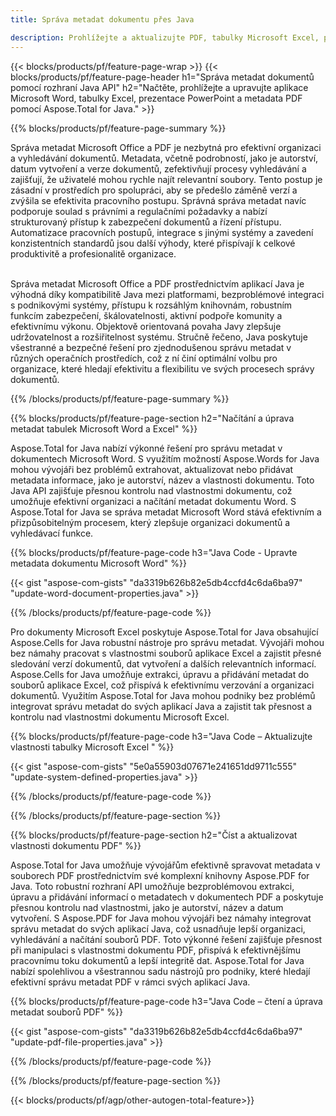 ```yaml
---
title: Správa metadat dokumentu přes Java 

description: Prohlížejte a aktualizujte PDF, tabulky Microsoft Excel, prezentace PowerPoint a metadata dokumentů Word prostřednictvím aplikace Java.
---
```


{{< blocks/products/pf/feature-page-wrap >}}
{{< blocks/products/pf/feature-page-header h1="Správa metadat dokumentů pomocí rozhraní Java API" h2="Načtěte, prohlížejte a upravujte aplikace Microsoft Word, tabulky Excel, prezentace PowerPoint a metadata PDF pomocí Aspose.Total for Java." >}}

{{% blocks/products/pf/feature-page-summary %}}

Správa metadat Microsoft Office a PDF je nezbytná pro efektivní organizaci a vyhledávání dokumentů. Metadata, včetně podrobností, jako je autorství, datum vytvoření a verze dokumentů, zefektivňují procesy vyhledávání a zajišťují, že uživatelé mohou rychle najít relevantní soubory. Tento postup je zásadní v prostředích pro spolupráci, aby se předešlo záměně verzí a zvýšila se efektivita pracovního postupu. Správná správa metadat navíc podporuje soulad s právními a regulačními požadavky a nabízí strukturovaný přístup k zabezpečení dokumentů a řízení přístupu. Automatizace pracovních postupů, integrace s jinými systémy a zavedení konzistentních standardů jsou další výhody, které přispívají k celkové produktivitě a profesionalitě organizace. <br /><br />

Správa metadat Microsoft Office a PDF prostřednictvím aplikací Java je výhodná díky kompatibilitě Java mezi platformami, bezproblémové integraci s podnikovými systémy, přístupu k rozsáhlým knihovnám, robustním funkcím zabezpečení, škálovatelnosti, aktivní podpoře komunity a efektivnímu výkonu. Objektově orientovaná povaha Javy zlepšuje udržovatelnost a rozšiřitelnost systému. Stručně řečeno, Java poskytuje všestranné a bezpečné řešení pro zjednodušenou správu metadat v různých operačních prostředích, což z ní činí optimální volbu pro organizace, které hledají efektivitu a flexibilitu ve svých procesech správy dokumentů.

{{% /blocks/products/pf/feature-page-summary  %}}


{{% blocks/products/pf/feature-page-section  h2="Načítání a úprava metadat tabulek Microsoft Word a Excel" %}}

Aspose.Total for Java nabízí výkonné řešení pro správu metadat v dokumentech Microsoft Word. S využitím možností Aspose.Words for Java mohou vývojáři bez problémů extrahovat, aktualizovat nebo přidávat metadata informace, jako je autorství, název a vlastnosti dokumentu. Toto Java API zajišťuje přesnou kontrolu nad vlastnostmi dokumentu, což umožňuje efektivní organizaci a načítání metadat dokumentu Word. S Aspose.Total for Java se správa metadat Microsoft Word stává efektivním a přizpůsobitelným procesem, který zlepšuje organizaci dokumentů a vyhledávací funkce.

{{% blocks/products/pf/feature-page-code h3="Java Code - Upravte metadata dokumentu Microsoft Word" %}}

{{< gist "aspose-com-gists" "da3319b626b82e5db4ccfd4c6da6ba97" "update-word-document-properties.java" >}}

{{% /blocks/products/pf/feature-page-code  %}}

Pro dokumenty Microsoft Excel poskytuje Aspose.Total for Java obsahující Aspose.Cells for Java robustní nástroje pro správu metadat. Vývojáři mohou bez námahy pracovat s vlastnostmi souborů aplikace Excel a zajistit přesné sledování verzí dokumentů, dat vytvoření a dalších relevantních informací. Aspose.Cells for Java umožňuje extrakci, úpravu a přidávání metadat do souborů aplikace Excel, což přispívá k efektivnímu verzování a organizaci dokumentů. Využitím Aspose.Total for Java mohou podniky bez problémů integrovat správu metadat do svých aplikací Java a zajistit tak přesnost a kontrolu nad vlastnostmi dokumentu Microsoft Excel.


{{% blocks/products/pf/feature-page-code h3="Java Code – Aktualizujte vlastnosti tabulky Microsoft Excel " %}}

{{< gist "aspose-com-gists" "5e0a55903d07671e241651dd9711c555" "update-system-defined-properties.java" >}}

{{% /blocks/products/pf/feature-page-code  %}}

{{% /blocks/products/pf/feature-page-section %}}


{{% blocks/products/pf/feature-page-section  h2="Číst a aktualizovat vlastnosti dokumentu PDF" %}}

Aspose.Total for Java umožňuje vývojářům efektivně spravovat metadata v souborech PDF prostřednictvím své komplexní knihovny Aspose.PDF for Java. Toto robustní rozhraní API umožňuje bezproblémovou extrakci, úpravu a přidávání informací o metadatech v dokumentech PDF a poskytuje přesnou kontrolu nad vlastnostmi, jako je autorství, název a datum vytvoření. S Aspose.PDF for Java mohou vývojáři bez námahy integrovat správu metadat do svých aplikací Java, což usnadňuje lepší organizaci, vyhledávání a načítání souborů PDF. Toto výkonné řešení zajišťuje přesnost při manipulaci s vlastnostmi dokumentu PDF, přispívá k efektivnějšímu pracovnímu toku dokumentů a lepší integritě dat. Aspose.Total for Java nabízí spolehlivou a všestrannou sadu nástrojů pro podniky, které hledají efektivní správu metadat PDF v rámci svých aplikací Java.

{{% blocks/products/pf/feature-page-code h3="Java Code – čtení a úprava metadat souborů PDF" %}}

{{< gist "aspose-com-gists" "da3319b626b82e5db4ccfd4c6da6ba97" "update-pdf-file-properties.java" >}}

{{% /blocks/products/pf/feature-page-code  %}}

{{% /blocks/products/pf/feature-page-section %}}

{{< blocks/products/pf/agp/other-autogen-total-feature>}}
